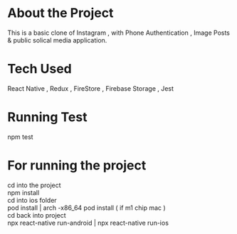 # About the Project

This is a basic clone of Instagram , with Phone Authentication , Image Posts & public solical media application.

# Tech Used

React Native , Redux , FireStore , Firebase Storage , Jest

# Running Test

npm test

# For running the project

cd into the project<br />
npm install<br />
cd into ios folder<br />
pod install | arch -x86_64 pod install ( if m1 chip mac )<br />
cd back into project<br />
npx react-native run-android | npx react-native run-ios<br />
